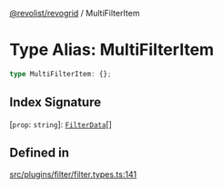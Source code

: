 [@revolist/revogrid](README.md) / MultiFilterItem

# Type Alias: MultiFilterItem

```ts
type MultiFilterItem: {};
```

## Index Signature

 \[`prop`: `string`\]: [`FilterData`](TypeAlias.FilterData.md)[]

## Defined in

[src/plugins/filter/filter.types.ts:141](https://github.com/revolist/revogrid/blob/4748dc40d552fad7de1d972fe2fbcf7386e67858/src/plugins/filter/filter.types.ts#L141)
